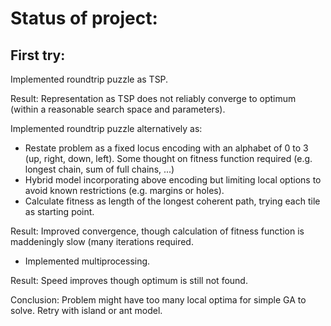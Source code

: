 # Status of project:

## First try:

Implemented roundtrip puzzle as TSP.

Result: Representation as TSP does not reliably converge to optimum (within a reasonable search space and parameters).

Implemented roundtrip puzzle alternatively as:
- Restate problem as a fixed locus encoding with an alphabet of 0 to 3 (up, right, down, left). Some thought on fitness function required (e.g. longest chain, sum of full chains, ...)
- Hybrid model incorporating above encoding but limiting local options to avoid known restrictions (e.g. margins or holes).
- Calculate fitness as length of the longest coherent path, trying each tile as starting point.

Result: Improved convergence, though calculation of fitness function is maddeningly slow (many iterations required.

- Implemented multiprocessing.

Result: Speed improves though optimum is still not found. 

Conclusion: Problem might have too many local optima for simple GA to solve. Retry with island or ant model.